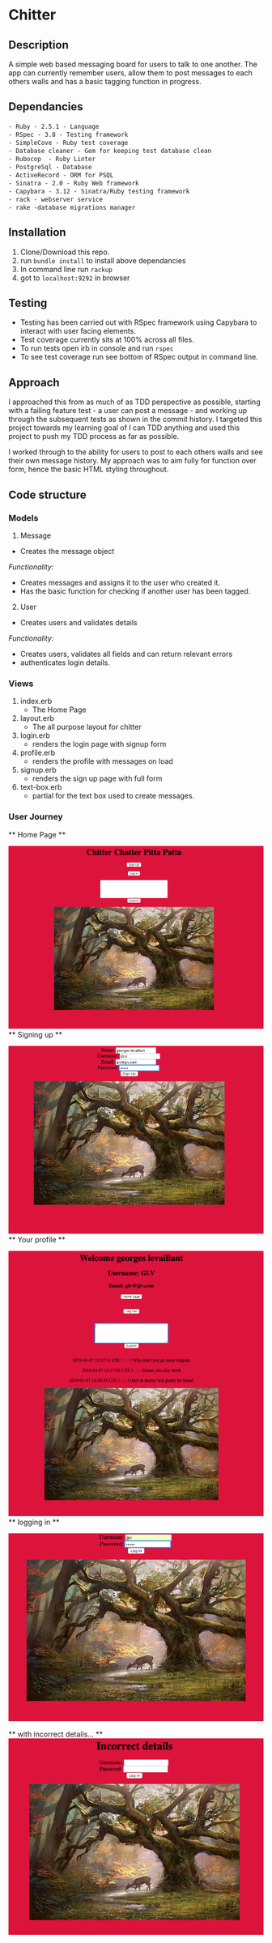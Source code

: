 # Chitter

## Description

A simple web based messaging board for users to talk to one another. The app can currently remember users, allow them to post messages to each others walls and has a basic tagging function in progress.

## Dependancies
```
- Ruby - 2.5.1 - Language
- RSpec - 3.8 - Testing framework
- SimpleCove - Ruby test coverage
- Database cleaner - Gem for keeping test database clean
- Rubocop  - Ruby Linter
- PostgreSql - Database
- ActiveRecord - ORM for PSQL
- Sinatra - 2.0 - Ruby Web framework
- Capybara - 3.12 - Sinatra/Ruby testing framework
- rack - webserver service
- rake -database migrations manager
```
## Installation

1. Clone/Download this repo.
2. run ``` bundle install ``` to install above dependancies
3. In command line run ``` rackup ```
4. got to ```localhost:9292``` in browser

## Testing

- Testing has been carried out with RSpec framework using Capybara to interact with user facing elements.
- Test coverage currently sits at 100% across all files.
- To run tests open irb in console and run ``` rspec ```
- To see test coverage run see bottom of RSpec output in command line.

## Approach

I approached this from as much of as TDD perspective as possible, starting with a failing feature test - a user can post a message - and working up through the subsequent tests as shown in the commit history. I targeted this project towards my learning goal of I can TDD anything and used this project to push my TDD process as far as possible.

I worked through to the ability for users to post to each others walls and see their own message history. My approach was to aim fully for function over form, hence the basic HTML styling throughout.

## Code structure

###  Models

1. Message
  - Creates the message object

  *Functionality:*
  - Creates messages and assigns it to the user who created it.
  - Has the basic function for checking if another user has been tagged.

2. User
  - Creates users and validates details

  *Functionality:*
  - Creates users, validates all fields and can return relevant errors
  - authenticates login details.

### Views

1. index.erb
    - The Home Page
2. layout.erb
    - The all purpose layout for chitter
3. login.erb
    - renders the login page with signup form
4. profile.erb
    - renders the profile with messages on load
5. signup.erb
    - renders the sign up page with full form
6. text-box.erb
    - partial for the text box used to create messages.

### User Journey
** Home Page **

![picture](/images/pic1.png)
** Signing up **

![picture](/images/pic2.png)
** Your profile **

![picture](/images/pic3.png)
** logging in **

![picture](/images/pic4.png)

** with incorrect details... **
![picture](/images/pic5.png)
